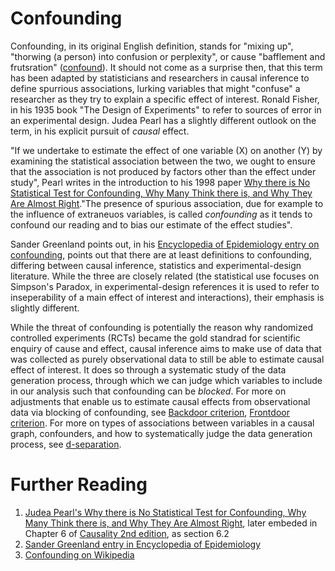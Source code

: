Confounding
============
Confounding, in its original English definition, stands for "mixing up", "thorwing (a person) into confusion or perplexity", or cause "bafflement and frutsration" ([confound](https://www.merriam-webster.com/dictionary/confound)). It should not come as a surprise then, that this term has been adapted by statisticians and researchers in causal inference to define spurrious associations, lurking variables that might "confuse" a researcher as they try to explain a specific effect of interest. Ronald Fisher, in his 1935 book "The Design of Experiments" to refer to sources of error in an experimental design. Judea Pearl has a slightly different outlook on the term, in his explicit pursuit of *causal* effect. 

"If we undertake to estimate the effect of one variable (X) on another (Y) by examining the statistical association between the two, we ought to ensure that the association is not produced by factors other than the effect under study", Pearl writes in the introduction to his 1998 paper [Why there is No Statistical Test for Confounding, Why Many Think there is, and Why They Are Almost Right](https://ftp.cs.ucla.edu/pub/stat_ser/R256.pdf)."The presence of spurious association, due for example to the influence of extraneuos variables, is called _confounding_ as it tends to confound our reading and to bias our estimate of the effect studies". 

Sander Greenland points out, in his [Encyclopedia of Epidemiology entry on confounding](https://sk.sagepub.com/reference/epidemiology/n89.xml), points out that there are at least definitions to confounding, differing between causal inference, statistics and experimental-design literature. While the three are closely related (the statistical use focuses on Simpson's Paradox, in experimental-design references it is used to refer to inseperability of a main effect of interest and interactions), their emphasis is slightly different.

While the threat of confounding is potentially the reason why randomized controlled experiments (RCTs) became the gold standrad for scientific enquiry of cause and effect, causal inference aims to make use of data that was collected as purely observational data to still be able to estimate causal effect of interest. It does so through a systematic study of the data generation process, through which we can judge which variables to include in our analysis such that confounding can be *blocked*. For more on adjustments that enable us to estimate causal effects from observational data via blocking of confounding, see [Backdoor criterion](https://github.com/limorigu/causal-inf-handbook/blob/master/Common_terms/Identifiability/Do_calculus/Backdoor.md), [Frontdoor criterion](https://github.com/limorigu/causal-inf-handbook/blob/master/Common_terms/Identifiability/Do_calculus/Frontdoor.md). For more on types of associations between variables in a causal graph, confounders, and how to systematically judge the data generation process, see [d-separation](https://github.com/limorigu/causal-inf-handbook/blob/master/Common_terms/Bias/d-separation.md).

Further Reading
====
1. [Judea Pearl's Why there is No Statistical Test for Confounding, Why Many Think there is, and Why They Are Almost Right](https://ftp.cs.ucla.edu/pub/stat_ser/R256.pdf), later embeded in Chapter 6 of [Causality 2nd edition](http://bayes.cs.ucla.edu/BOOK-2K/), as section 6.2
2. [Sander Greenland entry in Encyclopedia of Epidemiology](https://sk.sagepub.com/reference/epidemiology/n89.xml)
3. [Confounding on Wikipedia](https://en.wikipedia.org/wiki/Confounding)